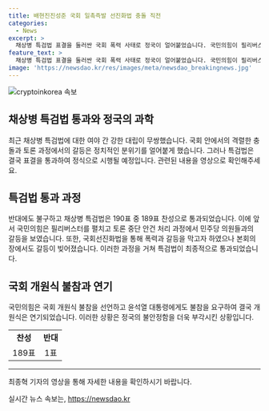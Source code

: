 ```yaml
---
title: 배현진진성준 국회 일촉즉발 선진화법 충돌 직전
categories:
  - News
excerpt: >
  채상병 특검법 표결을 둘러싼 국회 폭력 사태로 정국이 얼어붙었습니다. 국민의힘이 필리버스터를 펼치며 민주당 의원과 충돌하고, 국회선진화법 토론 중에도 일촉즉발의 상황이 벌어졌습니다. 결국 특검법은 189표 찬성에도 불구하고 1표 반대로 통과됐고, 국힘의힘이 국회 개원식 불참을 선언하며 상황은 급변했습니다.
feature_text: >
  채상병 특검법 표결을 둘러싼 국회 폭력 사태로 정국이 얼어붙었습니다. 국민의힘이 필리버스터를 펼치며 민주당 의원과 충돌하고, 국회선진화법 토론 중에도 일촉즉발의 상황이 벌어졌습니다. 결국 특검법은 189표 찬성에도 불구하고 1표 반대로 통과됐고, 국힘의힘이 국회 개원식 불참을 선언하며 상황은 급변했습니다.
image: 'https://newsdao.kr/res/images/meta/newsdao_breakingnews.jpg'
---
```


<p><img src="https://newsdao.kr/res/images/meta/newsdao_breakingnews.jpg" alt="cryptoinkorea 속보" /></p>

<h2 data-ke-size="size26">채상병 특검법 통과와 정국의 과학 </h2>

<p data-ke-size="size16">최근 채상병 특검법에 대한 여야 간 강한 대립이 무쌍했습니다. 국회 안에서의 격렬한 충돌과 토론 과정에서의 갈등은 정치적인 분위기를 얼어붙게 했습니다. 그러나 특검법은 결국 표결을 통과하여 정식으로 시행될 예정입니다. 관련된 내용을 영상으로 확인해주세요.</p>

<h2 data-ke-size="size26">특검법 통과 과정</h2>

<p data-ke-size="size16">반대에도 불구하고 채상병 특검법은 190표 중 189표 찬성으로 통과되었습니다. 이에 앞서 국민의힘은 필리버스터를 펼치고 토론 중단 안건 처리 과정에서 민주당 의원들과의 갈등을 보였습니다. 또한, 국회선진화법을 통해 폭력과 갈등을 막고자 하였으나 본회의장에서도 갈등이 빚어졌습니다. 이러한 과정을 거쳐 특검법이 최종적으로 통과되었습니다.</p>

<h2 data-ke-size="size26">국회 개원식 불참과 연기</h2>

<p data-ke-size="size16">국민의힘은 국회 개원식 불참을 선언하고 윤석열 대통령에게도 불참을 요구하여 결국 개원식은 연기되었습니다. 이러한 상황은 정국의 불안정함을 더욱 부각시킨 상황입니다. </p>

<table>
  <tr>
    <td style="text-align: center; height: 17px;"><b>찬성</b></td>
    <td style="text-align: center; height: 17px;"><b>반대</b></td>
  </tr>
  <tr>
    <td style="text-align: center; height: 17px;">189표</td>
    <td style="text-align: center; height: 17px;">1표</td>
  </tr>
</table>

<hr>

<p data-ke-size="size16">최종혁 기자의 영상을 통해 자세한 내용을 확인하시기 바랍니다.</p>
실시간 뉴스 속보는, <a href="https://newsdao.kr" rel="dofollow">https://newsdao.kr</a>


